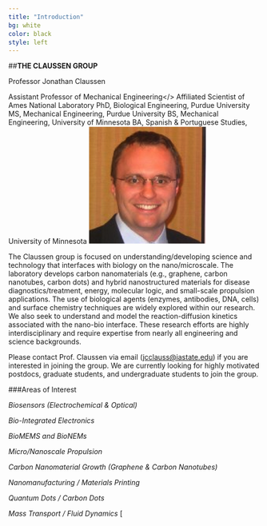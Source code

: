 ```yaml
---
title: "Introduction"
bg: white
color: black
style: left
---
```

##**THE CLAUSSEN GROUP**



<div style="float: right">
Professor Jonathan Claussen</>

Assistant Professor of Mechanical Engineering</>
Affiliated Scientist of Ames National Laboratory 
PhD, Biological Engineering, Purdue University
MS, Mechanical Engineering, Purdue University
BS, Mechanical Engineering, University of Minnesota
BA, Spanish & Portuguese Studies, University of Minnesota
    <img src="img/claussen.png" alt="intro" title="Title"/>
</div>

The Claussen group is focused on understanding/developing science and technology that interfaces with biology on the nano/microscale. The laboratory develops carbon nanomaterials (e.g., graphene, carbon nanotubes, carbon dots) and hybrid nanostructured materials for disease diagnostics/treatment, energy, molecular logic, and small-scale propulsion applications. The use of biological agents (enzymes, antibodies, DNA, cells) and surface chemistry techniques are widely explored within our research. We also seek to understand and model the reaction-diffusion kinetics associated with the nano-bio interface. These research efforts are highly interdisciplinary and require expertise from nearly all engineering and science backgrounds.

Please contact Prof. Claussen via email (jcclauss@iastate.edu) if you are interested in joining the group. We are currently looking for highly motivated postdocs, graduate students, and undergraduate students to join the group.

###Areas of Interest

*Biosensors (Electrochemical & Optical)*

*Bio-Integrated Electronics*

*BioMEMS and BioNEMs*

*Micro/Nanoscale Propulsion*

*Carbon Nanomaterial Growth (Graphene & Carbon Nanotubes)*

*Nanomanufacturing / Materials Printing*

*Quantum Dots / Carbon Dots*

*Mass Transport / Fluid Dynamics*
[



